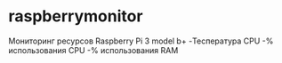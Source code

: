 # raspberrymonitor
Мониторинг ресурсов Raspberry Pi 3 model b+
  -Теспература CPU
  -% использования CPU
  -% использования RAM
